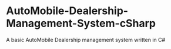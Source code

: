 # AutoMobile-Dealership-Management-System-cSharp
A basic AutoMobile Dealership management system written in C#
